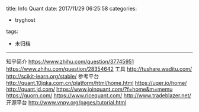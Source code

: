 title: Info Quant
date: 2017/11/29 06:25:58
categories:
 - tryghost

tags:
 - 未归档 



---

知乎简介
https://www.zhihu.com/question/37745951
https://www.zhihu.com/question/28354642
工具
http://tushare.waditu.com/
http://scikit-learn.org/stable/
参考平台
http://quant.10jqka.com.cn/platform/html/home.html
https://uqer.io/home/
http://quant.jd.com/
https://www.joinquant.com/?f=home&m=memu
https://guorn.com/
https://www.ricequant.com/
http://www.tradeblazer.net/
开源平台
http://www.vnpy.org/pages/tutorial.html



